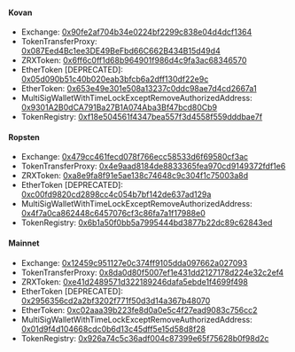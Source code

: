 #### Kovan

* Exchange: [0x90fe2af704b34e0224bf2299c838e04d4dcf1364](https://kovan.etherscan.io/address/0x90fe2af704b34e0224bf2299c838e04d4dcf1364)
* TokenTransferProxy: [0x087Eed4Bc1ee3DE49BeFbd66C662B434B15d49d4](https://kovan.etherscan.io/address/0x087Eed4Bc1ee3DE49BeFbd66C662B434B15d49d4)
* ZRXToken: [0x6ff6c0ff1d68b964901f986d4c9fa3ac68346570](https://kovan.etherscan.io/address/0x6ff6c0ff1d68b964901f986d4c9fa3ac68346570)
* EtherToken [DEPRECATED]: [0x05d090b51c40b020eab3bfcb6a2dff130df22e9c](https://kovan.etherscan.io/address/0x05d090b51c40b020eab3bfcb6a2dff130df22e9c)
* EtherToken: [0x653e49e301e508a13237c0ddc98ae7d4cd2667a1](https://kovan.etherscan.io/address/0x653e49e301e508a13237c0ddc98ae7d4cd2667a1)
* MultiSigWalletWithTimeLockExceptRemoveAuthorizedAddress: [0x9301A2B0dCA791Ba27B1A074Aba3Bf47bcd80Cb9](https://kovan.etherscan.io/address/0x9301A2B0dCA791Ba27B1A074Aba3Bf47bcd80Cb9)
* TokenRegistry: [0xf18e504561f4347bea557f3d4558f559dddbae7f](https://kovan.etherscan.io/address/0xf18e504561f4347bea557f3d4558f559dddbae7f)

#### Ropsten

* Exchange: [0x479cc461fecd078f766ecc58533d6f69580cf3ac](https://ropsten.etherscan.io/address/0x479cc461fecd078f766ecc58533d6f69580cf3ac)
* TokenTransferProxy: [0x4e9aad8184de8833365fea970cd9149372fdf1e6](https://ropsten.etherscan.io/address/0x4e9aad8184de8833365fea970cd9149372fdf1e6)
* ZRXToken: [0xa8e9fa8f91e5ae138c74648c9c304f1c75003a8d](https://ropsten.etherscan.io/address/0xa8e9fa8f91e5ae138c74648c9c304f1c75003a8d)
* EtherToken [DEPRECATED]: [0xc00fd9820cd2898cc4c054b7bf142de637ad129a](https://ropsten.etherscan.io/address/0xc00fd9820cd2898cc4c054b7bf142de637ad129a)
* MultiSigWalletWithTimeLockExceptRemoveAuthorizedAddress: [0x4f7a0ca862448c6457076cf3c86fa7a1f17988e0](https://ropsten.etherscan.io/address/0x4f7a0ca862448c6457076cf3c86fa7a1f17988e0)
* TokenRegistry: [0x6b1a50f0bb5a7995444bd3877b22dc89c62843ed](https://ropsten.etherscan.io/address/0x6b1a50f0bb5a7995444bd3877b22dc89c62843ed)

#### Mainnet

* Exchange: [0x12459c951127e0c374ff9105dda097662a027093](https://etherscan.io/address/0x12459C951127e0c374FF9105DdA097662A027093)
* TokenTransferProxy: [0x8da0d80f5007ef1e431dd2127178d224e32c2ef4](https://etherscan.io/address/0x8da0D80f5007ef1e431DD2127178d224E32C2eF4)
* ZRXToken: [0xe41d2489571d322189246dafa5ebde1f4699f498](https://etherscan.io/address/0xE41d2489571d322189246DaFA5ebDe1F4699F498)
* EtherToken [DEPRECATED]: [0x2956356cd2a2bf3202f771f50d3d14a367b48070](https://etherscan.io/address/0x2956356cd2a2bf3202f771f50d3d14a367b48070)
* EtherToken: [0xc02aaa39b223fe8d0a0e5c4f27ead9083c756cc2](https://etherscan.io/address/0xc02aaa39b223fe8d0a0e5c4f27ead9083c756cc2)
* MultiSigWalletWithTimeLockExceptRemoveAuthorizedAddress: [0x01d9f4d104668cdc0b6d13c45dff5e15d58d8f28](https://etherscan.io/address/0x01d9f4d104668cdc0b6d13c45dff5e15d58d8f28)
* TokenRegistry: [0x926a74c5c36adf004c87399e65f75628b0f98d2c](https://etherscan.io/address/0x926a74c5c36adf004c87399e65f75628b0f98d2c)
